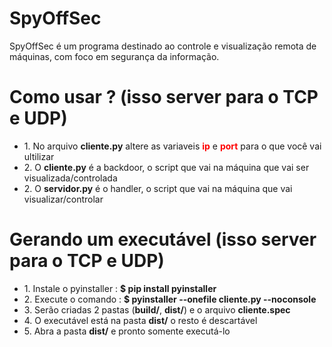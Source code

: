 # SpyOffSec
SpyOffSec é um programa destinado ao controle e visualização remota de máquinas, com foco em segurança da informação. 

# Como usar ? <span>(isso server para o TCP e UDP)</span>
<ul>
  <li> 1. No arquivo <b>cliente.py</b> altere as variaveis <b><font color="red">ip</font></b> e <b><font color="red">port</font></b> para o que você vai ultilizar</li> 
  <li> 2. O <b>cliente.py</b> é a backdoor, o script que vai na máquina que vai ser visualizada/controlada</li>
  <li> 2. O <b>servidor.py</b> é o handler, o script que vai na máquina que vai visualizar/controlar</li>
</ul>

# Gerando um executável <span>(isso server para o TCP e UDP)</span>

<ul>
  <li> 1. Instale o pyinstaller : <b>$ pip install pyinstaller</b></li>
  <li> 2. Execute o comando : <b>$ pyinstaller --onefile cliente.py --noconsole</b></li>
  <li> 3. Serão criadas 2 pastas (<b>build/</b>, <b>dist/</b>) e o arquivo <b>cliente.spec</b></li>
  <li> 4. O executável está na pasta <b>dist/</b> o resto é descartável</li>
  <li> 5. Abra a pasta <b>dist/</b> e pronto somente executá-lo</li>
</ul>
